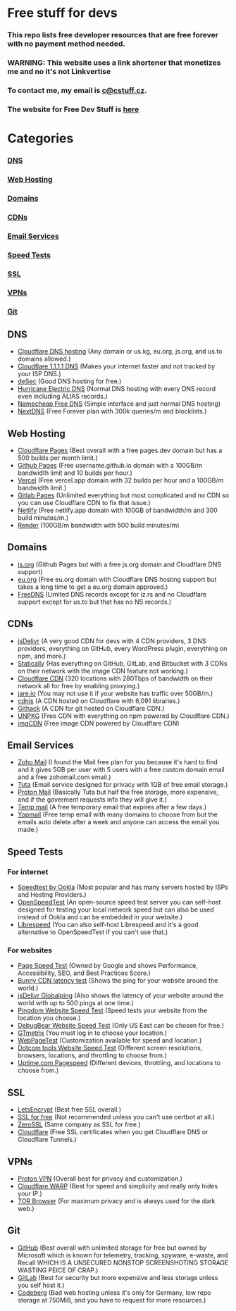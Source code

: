 # Free stuff for devs

### This repo lists free developer resources that are free forever with no payment method needed.

### WARNING: This website uses a link shortener that monetizes me and no it's not Linkvertise

### To contact me, my email is [c@cstuff.cz](mailto:c@cstuff.cz).

### The website for Free Dev Stuff is [here](https://freedevstuff.cstuff.cz)

# Categories

### [DNS](#dns)
### [Web Hosting](#web-hosting)
### [Domains](#domains)
### [CDNs](#cdns)
### [Email Services](#email-services)
### [Speed Tests](#speed-tests)
### [SSL](#ssl)
### [VPNs](#vpns)
### [Git](#git)

## DNS

- [Cloudflare DNS hosting](https://shrinkme.in/s5ct) (Any domain or us.kg, eu.org, js.org, and us.to domains allowed.)
- [Cloudflare 1.1.1.1 DNS](https://shrinkme.in/HhxqdM) (Makes your internet faster and not tracked by your ISP DNS.)
- [deSec](https://shrinkme.in/8BO8n) (Good DNS hosting for free.)
- [Hurricane Electric DNS](https://shrinkme.in/qhys) (Normal DNS hosting with every DNS record even including ALIAS records.)
- [Namecheap Free DNS](https://shrinkme.in/NVFa6jmj) (Simple interface and just normal DNS hosting)
- [NextDNS](https://shrinkme.in/cJSKvD) (Free Forever plan with 300k queries/m and blocklists.)

## Web Hosting

- [Cloudflare Pages](https://shrinkme.in/0sBMuMCV) (Best overall with a free pages.dev domain but has a 500 builds per month limit.)
- [Github Pages](https://shrinkme.in/E1Zhs8) (Free username.github.io domain with a 100GB/m bandwidth limit and 10 builds per hour.)
- [Vercel](https://shrinkme.in/qXcebe) (Free vercel.app domain with 32 builds per hour and a 100GB/m bandwidth limit.)
- [Gitlab Pages](https://shrinkme.in/9l6iH) (Unlimited everything but most complicated and no CDN so you can use Cloudflare CDN to fix that issue.)
- [Netlify](https://shrinkme.in/dezy8F) (Free netlify.app domain with 100GB of bandwidth/m and 300 build minutes/m.)
- [Render](https://shrinkme.in/j2zYgbeV) (100GB/m bandwidth with 500 build minutes/m)

## Domains

- [js.org](https://shrinkme.in/44i4) (Github Pages but with a free js.org domain and Cloudflare DNS support)
- [eu.org](https://shrinkme.in/SexHs) (Free eu.org domain with Cloudflare DNS hosting support but takes a long time to get a eu.org domain approved.)
- [FreeDNS](https://shrinkme.in/C7K0VCzL) (Limited DNS records except for iz.rs and no Cloudflare support except for us.to but that has no NS records.)

## CDNs

- [jsDelivr](https://shrinkme.in/0OS4) (A very good CDN for devs with 4 CDN providers, 3 DNS providers, everything on GitHub, every WordPress plugin, everything on npm, and more.)
- [Statically](https://shrinkme.in/fN04P7) (Has everything on GitHub, GitLab, and Bitbucket with 3 CDNs on their network with the image CDN feature not working.)
- [Cloudflare CDN](https://shrinkme.in/wwmZdJ) (320 locations with 280Tbps of bandwidth on their network all for free by enabling proxying.)
- [jare.io](https://shrinkme.in/Y1f4UxQ) (You may not use it if your website has traffic over 50GB/m.)
- [cdnjs](https://shrinkme.in/c2G5) (A CDN hosted on Cloudflare with 6,091 libraries.)
- [Githack](https://shrinkme.in/9EdAr3K) (A CDN for git hosted on Cloudflare CDN.)
- [UNPKG](https://shrinkme.in/VtrS) (Free CDN with everything on npm powered by Cloudflare CDN.)
- [imgCDN](https://shrinkme.in/B5LwFs) (Free image CDN powered by Cloudflare CDN)

## Email Services

- [Zoho Mail](https://shrinkme.in/GWzkEcb) (I found the Mail free plan for you because it's hard to find and it gives 5GB per user with 5 users with a free custom domain email and a free zohomail.com email.)
- [Tuta](https://shrinkme.in/rJdiGt) (Email service designed for privacy with 1GB of free email storage.)
- [Proton Mail](https://shrinkme.in/792K9h2) (Basically Tuta but half the free storage, more expensive, and if the goverment requests info they will give it.)
- [Temp mail](https://shrinkme.in/fBUo) (A free temporary email that expires after a few days.)
- [Yopmail](https://shrinkme.in/EoZ9qu) (Free temp email with many domains to choose from but the emails auto delete after a week and anyone can access the email you made.)

## Speed Tests

### For internet

- [Speedtest by Ookla](https://shrinkme.in/Itw2Rg) (Most popular and has many servers hosted by ISPs and Hosting Providers.)
- [OpenSpeedTest](https://shrinkme.in/2Dhu4soV) (An open-source speed test server you can self-host designed for testing your local network speed but can also be used instead of Ookla and can be embedded in your website.)
- [Librespeed](https://shrinkme.in/v7LV) (You can also self-host Librespeed and it's a good alternative to OpenSpeedTest if you can't use that.)

### For websites

- [Page Speed Test](https://shrinkme.in/qmwGH) (Owned by Google and shows Performance, Accessibility, SEO, and Best Practices Score.)
- [Bunny CDN latency test](https://shrinkme.in/NucPFQP) (Shows the ping for your website around the world.)
- [jsDelivr Globalping](https://shrinkme.in/MNI8n3) (Also shows the latency of your website around the world with up to 500 pings at one time.)
- [Pingdom Website Speed Test](https://shrinkme.in/DYjR7J0n) (Speed tests your website from the location you choose.)
- [DebugBear Website Speed Test](https://shrinkme.in/28OP2Wq) (Only US East can be chosen for free.)
- [GTmetrix](https://shrinkme.in/cimkYEcm) (You must log in to choose your location.)
- [WebPageTest](https://shrinkme.in/yetyPNP) (Customization available for speed and location.)
- [Dotcom tools Website Speed Test](https://shrinkme.in/SMAcBy5n) (Different screen resolutions, browsers, locations, and throttling to choose from.)
- [Uptime.com Pagespeed](https://shrinkme.in/VeOnAC) (Different devices, throttling, and locations to choose from.)

## SSL

- [LetsEncrypt](https://shrinkme.in/eHPxw6wt) (Best free SSL overall.)
- [SSL for free](https://shrinkme.in/N6ht82Kn) (Not recommended unless you can't use certbot at all.)
- [ZeroSSL](https://shrinkme.in/d7skt) (Same company as SSL for free.)
- [Cloudflare](https://shrinkme.in/nxR3) (Free SSL certificates when you get Cloudflare DNS or Cloudflare Tunnels.)

## VPNs

- [Proton VPN](https://shrinkme.in/f80T) (Overall best for privacy and customization.)
- [Cloudflare WARP](https://shrinkme.in/HhxqdM) (Best for speed and simplicity and really only hides your IP.)
- [TOR Browser](https://shrinkme.in/vAQz) (For maximum privacy and is always used for the dark web.)

## Git

- [GitHub](https://shrinkme.in/E1Zhs8) (Best overall with unlimited storage for free but owned by Microsoft which is known for telemetry, tracking, spyware, e-waste, and Recall WHICH IS A UNSECURED NONSTOP SCREENSHOTING STORAGE WASTING PEICE OF CRAP.)
- [GitLab](https://shrinkme.in/9l6iH) (Best for security but more expensive and less storage unless you self host it.)
- [Codeberg](https://shrinkme.in/l81hO) (Bad web hosting unless it's only for Germany, low repo storage at 750MiB, and you have to request for more resources.)
